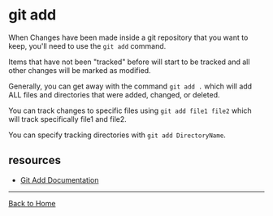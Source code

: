 # git add

When Changes have been made inside a git repository that you want to keep, you'll need to use the `git add` command.

Items that have not been "tracked" before will start to be tracked and all other changes will be marked as modified. 

Generally, you can get away with the command `git add .` which will add ALL files and directories that were added, changed, or deleted. 

You can track changes to specific files using `git add file1 file2` which will track specifically file1 and file2.

You can specify tracking directories with `git add DirectoryName`. 

## resources 

- [Git Add Documentation](https://git-scm.com/docs/gitadd)

---

[Back to Home](./commands/README.md)
